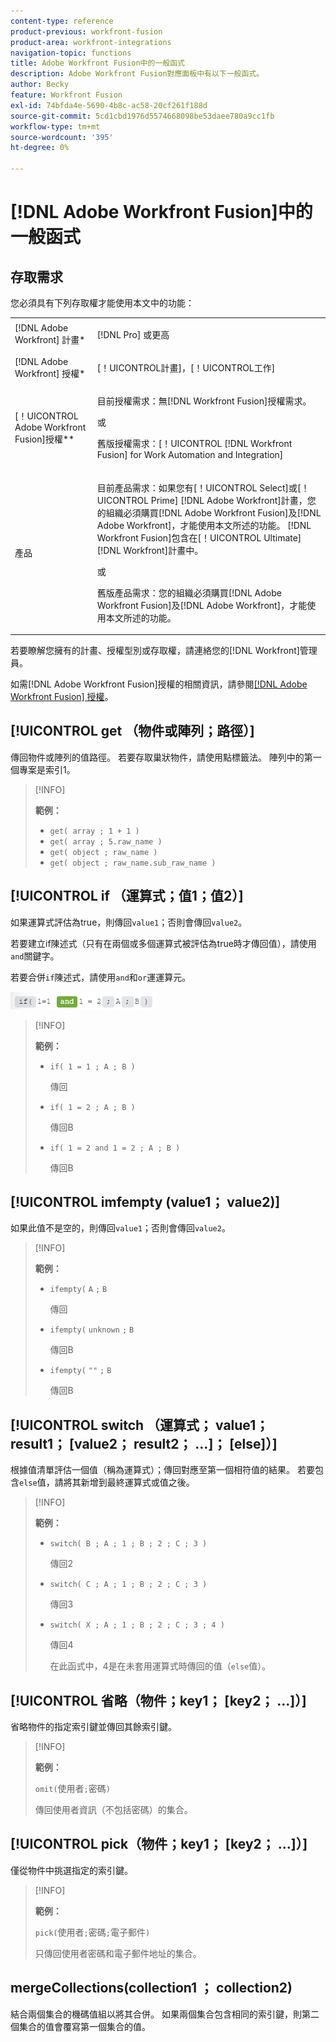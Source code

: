```yaml
---
content-type: reference
product-previous: workfront-fusion
product-area: workfront-integrations
navigation-topic: functions
title: Adobe Workfront Fusion中的一般函式
description: Adobe Workfront Fusion對應面板中有以下一般函式。
author: Becky
feature: Workfront Fusion
exl-id: 74bfda4e-5690-4b8c-ac58-20cf261f188d
source-git-commit: 5cd1cbd1976d5574668098be53daee780a9cc1fb
workflow-type: tm+mt
source-wordcount: '395'
ht-degree: 0%

---
```


# [!DNL Adobe Workfront Fusion]中的一般函式

## 存取需求

您必須具有下列存取權才能使用本文中的功能：

<table style="table-layout:auto">
 <col> 
 <col> 
 <tbody> 
  <tr> 
   <td role="rowheader">[!DNL Adobe Workfront] 計畫*</td> 
   <td> <p>[!DNL Pro] 或更高</p> </td> 
  </tr> 
  <tr data-mc-conditions=""> 
   <td role="rowheader">[!DNL Adobe Workfront] 授權*</td> 
   <td> <p>[！UICONTROL計畫]，[！UICONTROL工作]</p> </td> 
  </tr> 
  <tr> 
   <td role="rowheader">[！UICONTROL Adobe Workfront Fusion]授權**</td> 
   <td>
   <p>目前授權需求：無[!DNL Workfront Fusion]授權需求。</p>
   <p>或</p>
   <p>舊版授權需求：[！UICONTROL [!DNL Workfront Fusion] for Work Automation and Integration] </p>
   </td> 
  </tr> 
  <tr> 
   <td role="rowheader">產品</td> 
   <td>
   <p>目前產品需求：如果您有[！UICONTROL Select]或[！UICONTROL Prime] [!DNL Adobe Workfront]計畫，您的組織必須購買[!DNL Adobe Workfront Fusion]及[!DNL Adobe Workfront]，才能使用本文所述的功能。 [!DNL Workfront Fusion]包含在[！UICONTROL Ultimate] [!DNL Workfront]計畫中。</p>
   <p>或</p>
   <p>舊版產品需求：您的組織必須購買[!DNL Adobe Workfront Fusion]及[!DNL Adobe Workfront]，才能使用本文所述的功能。</p>
   </td> 
  </tr> 
 </tbody> 
</table>

若要瞭解您擁有的計畫、授權型別或存取權，請連絡您的[!DNL Workfront]管理員。

如需[!DNL Adobe Workfront Fusion]授權的相關資訊，請參閱[[!DNL Adobe Workfront Fusion] 授權](../../workfront-fusion/get-started/license-automation-vs-integration.md)。

## [!UICONTROL get （物件或陣列；路徑）]

傳回物件或陣列的值路徑。 若要存取巢狀物件，請使用點標籤法。 陣列中的第一個專案是索引1。

>[!INFO]
>
>**範例：**
>
>* `get( array ; 1 + 1 )`
>* `get( array ; 5.raw_name )`
>* `get( object ; raw_name )`
>* `get( object ; raw_name.sub_raw_name )`

## [!UICONTROL if （運算式；值1；值2）]

如果運算式評估為true，則傳回`value1`；否則會傳回`value2`。

若要建立if陳述式（只有在兩個或多個運算式被評估為true時才傳回值），請使用`and`關鍵字。

若要合併`if`陳述式，請使用`and`和`or`運運算元。

![和運運算元](/help/quicksilver/workfront-fusion/functions/assets/and-in-if-statement.png)

>[!INFO]
>
>**範例：**
>
>* `if( 1 = 1 ; A ; B )`
>
>    傳回
>
>* `if( 1 = 2 ; A ; B )`
>
>   傳回B
>
>* `if( 1 = 2 and 1 = 2 ; A ; B )`
>
>    傳回B
>   

## [!UICONTROL imfempty (value1； value2)]

如果此值不是空的，則傳回`value1`；否則會傳回`value2`。

>[!INFO]
>
>**範例：**
>
>* `ifempty(` `A` `;` `B`
>
>   傳回
>
>* `ifempty(` `unknown` `;` `B`
>
>   傳回B
>
>* `ifempty(` `""` `;` `B`
>
>   傳回B

## [!UICONTROL switch （運算式； value1； result1； [value2； result2； ...]； [else]）]

根據值清單評估一個值（稱為運算式）；傳回對應至第一個相符值的結果。 若要包含`else`值，請將其新增到最終運算式或值之後。

>[!INFO]
>
>**範例：**
>
>* `switch( B ; A ; 1 ; B ; 2 ; C ; 3 )`
>
>   傳回2
>
>* `switch( C ; A ; 1 ; B ; 2 ; C ; 3 )`
>
>   傳回3
>
>* `switch( X ; A ; 1 ; B ; 2 ; C ; 3 ; 4 )`
>
>   傳回4
>   
>   在此函式中，4是在未套用運算式時傳回的值（`else`值）。

## [!UICONTROL 省略（物件；key1； [key2； ...]）]

省略物件的指定索引鍵並傳回其餘索引鍵。

>[!INFO]
>
>**範例：**
>
>`omit(`使用者`;`密碼`)`
>
>傳回使用者資訊（不包括密碼）的集合。

## [!UICONTROL pick（物件；key1； [key2； ...]）]

僅從物件中挑選指定的索引鍵。

>[!INFO]
>
>**範例：**
>
>`pick(`使用者`;`密碼`;`電子郵件`)`
>
>只傳回使用者密碼和電子郵件地址的集合。

## mergeCollections(collection1 ； collection2)

結合兩個集合的機碼值組以將其合併。 如果兩個集合包含相同的索引鍵，則第二個集合的值會覆寫第一個集合的值。

